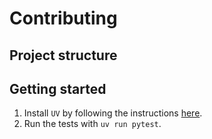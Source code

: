 # Contributing

## Project structure

## Getting started

1. Install `UV` by following the instructions [here](https://docs.astral.sh/uv/getting-started/installation/).
2. Run the tests with `uv run pytest`.

